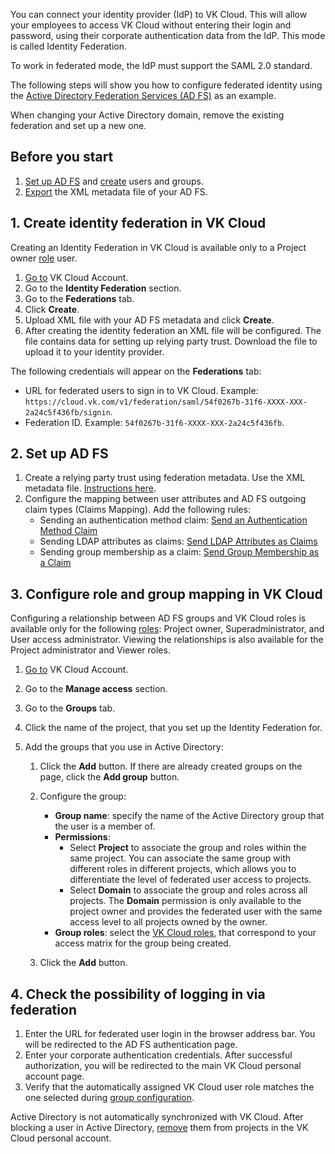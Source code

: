 You can connect your identity provider (IdP) to VK Cloud. This will allow your employees to access VK Cloud without entering their login and password, using their corporate authentication data from the IdP. This mode is called Identity Federation.

To work in federated mode, the IdP must support the SAML 2.0 standard.

The following steps will show you how to configure federated identity using the [Active Directory Federation Services (AD FS)](https://learn.microsoft.com/en-us/windows-server/identity/ad-fs/ad-fs-overview) as an example.

<info>

When changing your Active Directory domain, remove the existing federation and set up a new one.

</info>

## Before you start

1. [Set up AD FS](https://learn.microsoft.com/ru-ru/windows-server/identity/ad-fs/ad-fs-deployment) and [create](https://learn.microsoft.com/en-us/powershell/module/activedirectory/add-adgroupmember?view=windowsserver2022-ps) users and groups.
1. [Export](https://adfshelp.microsoft.com/MetadataExplorer/GetFederationMetadata) the XML metadata file of your AD FS.

## 1. Create identity federation in VK Cloud

Creating an Identity Federation in VK Cloud is available only to a Project owner [role](/en/tools-for-using-services/account/concepts/rolesandpermissions) user.

1. [Go to](https://cloud.vk.com/account/) VK Cloud Account.
1. Go to the **Identity Federation** section.
1. Go to the **Federations** tab.
1. Click **Create**.
1. Upload XML file with your AD FS metadata and click **Create**.
1. After creating the identity federation an XML file will be configured. The file contains data for setting up relying party trust. Download the file to upload it to your identity provider.

The following credentials will appear on the **Federations** tab:

- URL for federated users to sign in to VK Cloud. Example: `https://cloud.vk.com/v1/federation/saml/54f0267b-31f6-XXXX-XXX-2a24c5f436fb/signin`.
- Federation ID. Example: `54f0267b-31f6-XXXX-XXX-2a24c5f436fb`.

## 2. Set up AD FS

1. Create a relying party trust using federation metadata. Use the XML metadata file. [Instructions here](https://learn.microsoft.com/en-us/windows-server/identity/ad-fs/operations/create-a-relying-party-trust#to-create-a-claims-aware-relying-party-trust-using-federation-metadata).
1. Configure the mapping between user attributes and AD FS outgoing claim types (Claims Mapping). Add the following rules:
   - Sending an authentication method claim: [Send an Authentication Method Claim](https://learn.microsoft.com/en-us/windows-server/identity/ad-fs/operations/create-a-rule-to-send-an-authentication-method-claim)
   - Sending LDAP attributes as claims: [Send LDAP Attributes as Claims](https://learn.microsoft.com/en-us/windows-server/identity/ad-fs/operations/create-a-rule-to-send-ldap-attributes-as-claims)
   - Sending group membership as a claim: [Send Group Membership as a Claim](https://learn.microsoft.com/en-us/windows-server/identity/ad-fs/operations/create-a-rule-to-send-group-membership-as-a-claim)

## 3. Configure role and group mapping in VK Cloud

Configuring a relationship between AD FS groups and VK Cloud roles is available only for the following [roles](/en/tools-for-using-services/account/concepts/rolesandpermissions): Project owner, Superadministrator, and User access administrator. Viewing the relationships is also available for the Project administrator and Viewer roles.

1. [Go to](https://cloud.vk.com/account/) VK Cloud Account.
1. Go to the **Manage access** section.
1. Go to the **Groups** tab.
1. Click the name of the project, that you set up the Identity Federation for.
1. Add the groups that you use in Active Directory:

   1. Click the **Add** button. If there are already created groups on the page, click the **Add group** button.
   1. Configure the group:
      - **Group name**: specify the name of the Active Directory group that the user is a member of.
      - **Permissions**:
         - Select **Project** to associate the group and roles within the same project. You can associate the same group with different roles in different projects, which allows you to differentiate the level of federated user access to projects.
         - Select **Domain** to associate the group and roles across all projects. The **Domain** permission is only available to the project owner and provides the federated user with the same access level to all projects owned by the owner.
      - **Group roles**: select the [VK Cloud roles](/en/tools-for-using-services/account/concepts/rolesandpermissions/), that correspond to your access matrix for the group being created.

   1. Click the **Add** button.

## 4. Check the possibility of logging in via federation

1. Enter the URL for federated user login in the browser address bar. You will be redirected to the AD FS authentication page.
2. Enter your corporate authentication credentials. After successful authorization, you will be redirected to the main VK Cloud personal account page.
3. Verify that the automatically assigned VK Cloud user role matches the one selected during [group configuration](#3_configure_role_and_group_mapping_in_vk_cloud).

<warn>

Active Directory is not automatically synchronized with VK Cloud. After blocking a user in Active Directory, [remove](/en/tools-for-using-services/account/service-management/project-settings/access-manage#deleting_member) them from projects in the VK Cloud personal account.

</warn>
